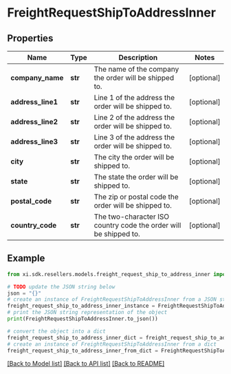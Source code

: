 # FreightRequestShipToAddressInner


## Properties

Name | Type | Description | Notes
------------ | ------------- | ------------- | -------------
**company_name** | **str** | The name of the company the order will be shipped to. | [optional] 
**address_line1** | **str** | Line 1 of the address the order will be shipped to. | [optional] 
**address_line2** | **str** | Line 2 of the address the order will be shipped to. | [optional] 
**address_line3** | **str** | Line 3 of the address the order will be shipped to. | [optional] 
**city** | **str** | The city the order will be shipped to. | [optional] 
**state** | **str** | The state the order will be shipped to. | [optional] 
**postal_code** | **str** | The zip or postal code the order will be shipped to. | [optional] 
**country_code** | **str** | The two-character ISO country code the order will be shipped to. | [optional] 

## Example

```python
from xi.sdk.resellers.models.freight_request_ship_to_address_inner import FreightRequestShipToAddressInner

# TODO update the JSON string below
json = "{}"
# create an instance of FreightRequestShipToAddressInner from a JSON string
freight_request_ship_to_address_inner_instance = FreightRequestShipToAddressInner.from_json(json)
# print the JSON string representation of the object
print(FreightRequestShipToAddressInner.to_json())

# convert the object into a dict
freight_request_ship_to_address_inner_dict = freight_request_ship_to_address_inner_instance.to_dict()
# create an instance of FreightRequestShipToAddressInner from a dict
freight_request_ship_to_address_inner_from_dict = FreightRequestShipToAddressInner.from_dict(freight_request_ship_to_address_inner_dict)
```
[[Back to Model list]](../README.md#documentation-for-models) [[Back to API list]](../README.md#documentation-for-api-endpoints) [[Back to README]](../README.md)


